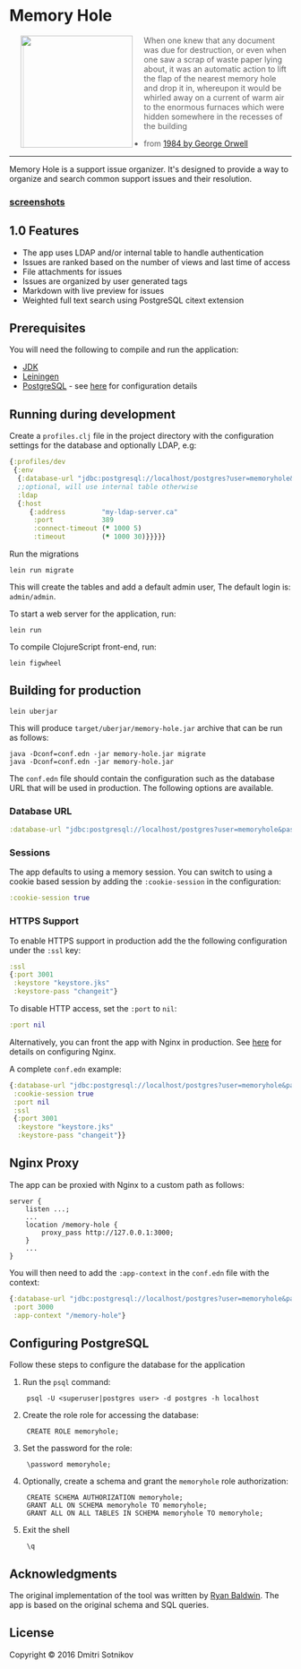 # Memory Hole

<img src="https://cdn.rawgit.com/yogthos/memory-hole/master/memory-hole.png"
 hspace="20" align="left" height="200"/>

>When one knew that any document was due for destruction, or even when one saw a scrap of waste paper lying about, it was an automatic action to lift the flap of the nearest memory hole and drop it in, whereupon it would be whirled away on a current of warm air to the enormous furnaces which were hidden somewhere in the recesses of the building
>- from [1984 by George Orwell](https://www.goodreads.com/book/show/5470.1984)

---

Memory Hole is a support issue organizer. It's designed to provide a way to organize and search common support issues and their resolution.

### [screenshots](https://github.com/yogthos/memory-hole/tree/master/screenshots)

## 1.0 Features

- The app uses LDAP and/or internal table to handle authentication
- Issues are ranked based on the number of views and last time of access
- File attachments for issues
- Issues are organized by user generated tags
- Markdown with live preview for issues
- Weighted full text search using PostgreSQL citext extension

## Prerequisites

You will need the following to compile and run the application:

* [JDK](http://www.azul.com/downloads/zulu)
* [Leiningen](https://leiningen.org/)
* [PostgreSQL](http://postgresql.org) - see [here](#configuring-postgresql) for configuration details

## Running during development

Create a `profiles.clj` file in the project directory with the configuration settings for the database and optionally LDAP, e.g:

```clojure
{:profiles/dev
 {:env
  {:database-url "jdbc:postgresql://localhost/postgres?user=memoryhole&password=memoryhole"
  ;;optional, will use internal table otherwise
  :ldap
  {:host
     {:address         "my-ldap-server.ca"
      :port            389
      :connect-timeout (* 1000 5)
      :timeout         (* 1000 30)}}}}}
```

Run the migrations

    lein run migrate

This will create the tables and add a default admin user, The default login is: `admin/admin`.

To start a web server for the application, run:

    lein run

To compile ClojureScript front-end, run:

    lein figwheel

## Building for production

    lein uberjar

This will produce `target/uberjar/memory-hole.jar` archive that can be run as follows:

    java -Dconf=conf.edn -jar memory-hole.jar migrate
    java -Dconf=conf.edn -jar memory-hole.jar

The `conf.edn` file should contain the configuration such as the database URL that will be used in production. The following options are available.

### Database URL

```clojure
:database-url "jdbc:postgresql://localhost/postgres?user=memoryhole&password=memoryhole"
```

### Sessions

The app defaults to using a memory session. You can switch to using a cookie based session by adding the `:cookie-session` in the configuration:

```clojure
:cookie-session true
```

### HTTPS Support

To enable HTTPS support in production add the the following configuration under the `:ssl` key:

```clojure
:ssl
{:port 3001
 :keystore "keystore.jks"
 :keystore-pass "changeit"}
```

To disable HTTP access, set the `:port` to `nil`:

```clojure
:port nil
```

Alternatively, you can front the app with Nginx in production.
See [here](http://www.luminusweb.net/docs/deployment.md#setting_up_ssl) for details on configuring Nginx.

A complete `conf.edn` example:

```clojure
{:database-url "jdbc:postgresql://localhost/postgres?user=memoryhole&password=memoryhole"
 :cookie-session true
 :port nil
 :ssl
 {:port 3001
  :keystore "keystore.jks"
  :keystore-pass "changeit"}}
```

## Nginx Proxy

The app can be proxied with Nginx to a custom path as follows:

```
server {
    listen ...;
    ...
    location /memory-hole {
        proxy_pass http://127.0.0.1:3000;
    }
    ...
}
```

You will then need to add the `:app-context` in the `conf.edn` file with the context:

```clojure
{:database-url "jdbc:postgresql://localhost/postgres?user=memoryhole&password=memoryhole"
 :port 3000
 :app-context "/memory-hole"}
```

## Configuring PostgreSQL

Follow these steps to configure the database for the application

1. Run the `psql` command:

        psql -U <superuser|postgres user> -d postgres -h localhost

2. Create the role role for accessing the database:

        CREATE ROLE memoryhole;

3. Set the password for the role:

        \password memoryhole;

4. Optionally, create a schema and grant the `memoryhole` role authorization:

        CREATE SCHEMA AUTHORIZATION memoryhole;
        GRANT ALL ON SCHEMA memoryhole TO memoryhole;
        GRANT ALL ON ALL TABLES IN SCHEMA memoryhole TO memoryhole;

5. Exit the shell

        \q

## Acknowledgments

The original implementation of the tool was written by [Ryan Baldwin](https://github.com/ryanbaldwin). The app is based on the original schema and SQL queries.

## License

Copyright © 2016 Dmitri Sotnikov

